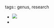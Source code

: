 tags:: genus, research

- ![](https://peach-geographical-bat-397.mypinata.cloud/ipfs/QmSL8FcRGT36Q5ocdo45wbnM1YwASNyfrTvbUAKeLMJwuF)
-